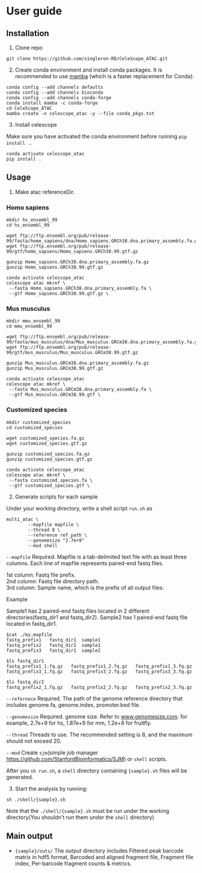 # User guide

## Installation
1. Clone repo
```
git clone https://github.com/singleron-RD/CeleScope_ATAC.git
```

2. Create conda environment and install conda packages. 
It is recommended to use [mamba](https://github.com/mamba-org/mamba) (which is a faster replacement for Conda):
```
conda config --add channels defaults
conda config --add channels bioconda
conda config --add channels conda-forge
conda install mamba -c conda-forge
cd CeleScope_ATAC
mamba create -n celescope_atac -y --file conda_pkgs.txt
```

3. Install celescope

Make sure you have activated the conda environment before running `pip install .`.
```
conda activate celescope_atac
pip install .
```

## Usage
1. Make atac referenceDir.

### Homo sapiens
```
mkdir hs_ensembl_99
cd hs_ensembl_99

wget ftp://ftp.ensembl.org/pub/release-99/fasta/homo_sapiens/dna/Homo_sapiens.GRCh38.dna.primary_assembly.fa.gz
wget ftp://ftp.ensembl.org/pub/release-99/gtf/homo_sapiens/Homo_sapiens.GRCh38.99.gtf.gz

gunzip Homo_sapiens.GRCh38.dna.primary_assembly.fa.gz
gunzip Homo_sapiens.GRCh38.99.gtf.gz

conda activate celescope_atac
celescope atac mkref \
 --fasta Homo_sapiens.GRCh38.dna.primary_assembly.fa \
 --gtf Homo_sapiens.GRCh38.99.gtf.gz \
```

### Mus musculus
```
mkdir mmu_ensembl_99
cd mmu_ensembl_99

wget ftp://ftp.ensembl.org/pub/release-99/fasta/mus_musculus/dna/Mus_musculus.GRCm38.dna.primary_assembly.fa.gz
wget ftp://ftp.ensembl.org/pub/release-99/gtf/mus_musculus/Mus_musculus.GRCm38.99.gtf.gz

gunzip Mus_musculus.GRCm38.dna.primary_assembly.fa.gz 
gunzip Mus_musculus.GRCm38.99.gtf.gz

conda activate celescope_atac
celescope atac mkref \
 --fasta Mus_musculus.GRCm38.dna.primary_assembly.fa \
 --gtf Mus_musculus.GRCm38.99.gtf \
```

### Customized species
```
mkdir customized_species
cd customized_species

wget customized_species.fa.gz
wget customized_species.gtf.gz

gunzip customized_species.fa.gz
gunzip customized_species.gtf.gz

conda activate celescope_atac
celescope atac mkref \
 --fasta customized_species.fa \
 --gtf customized_species.gtf \
```

2. Generate scripts for each sample

Under your working directory, write a shell script `run.sh` as

```
multi_atac \
        --mapfile mapfile \
        --thread 8 \
        --reference ref_path \
        --genomesize "2.7e+9"
        --mod shell
``` 
`--mapfile` Required.  Mapfile is a tab-delimited text file with as least three columns. Each line of mapfile represents paired-end fastq files.

1st column: Fastq file prefix.  
2nd column: Fastq file directory path.  
3rd column: Sample name, which is the prefix of all output files.  

Example

Sample1 has 2 paired-end fastq files located in 2 different directories(fastq_dir1 and fastq_dir2). Sample2 has 1 paired-end fastq file located in fastq_dir1.
```
$cat ./my.mapfile
fastq_prefix1	fastq_dir1	sample1
fastq_prefix2	fastq_dir2	sample1
fastq_prefix3	fastq_dir1	sample2

$ls fastq_dir1
fastq_prefix1_1.fq.gz   fastq_prefix1_2.fq.gz	fastq_prefix1_3.fq.gz
fastq_prefix3_1.fq.gz	fastq_prefix3_2.fq.gz	fastq_prefix3_3.fq.gz

$ls fastq_dir2
fastq_prefix2_1.fq.gz	fastq_prefix2_2.fq.gz	fastq_prefix2_3.fq.gz
```

`--refernece` Required. The path of the genome reference directory that includes genome.fa, genome.index, promoter.bed file.

`--genomesize` Required. genome size. Refer to www.genomesize.com. for example, 2.7e+9 for hs, 1.87e+9 for mm, 1.2e+8 for fruitfly.

`--thread` Threads to use. The recommended setting is 8, and the maximum should not exceed 20.

`--mod` Create `sjm`(simple job manager https://github.com/StanfordBioinformatics/SJM) or `shell` scripts. 

After you `sh run.sh`, a `shell` directory containing `{sample}.sh` files will be generated.

3. Start the analysis by running:
```
sh ./shell/{sample}.sh
```
Note that the `./shell/{sample}.sh` must be run under the working directory(You shouldn't run them under the `shell` directory)

## Main output
- `{sample}/outs/` The output directory includes Filtered peak barcode matrix in hdf5 format, Barcoded and aligned fragment file, Fragment file index, Per-barcode fragment counts & metrics.